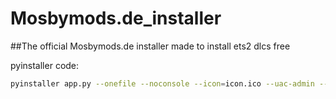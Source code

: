 # Mosbymods.de_installer
##The official Mosbymods.de installer made to install ets2 dlcs free

pyinstaller code:
```sh
pyinstaller app.py --onefile --noconsole --icon=icon.ico --uac-admin --add-data "browseicon.png;." --add-data "dlcs;dlcs" --add-data "icon.ico;."
```
